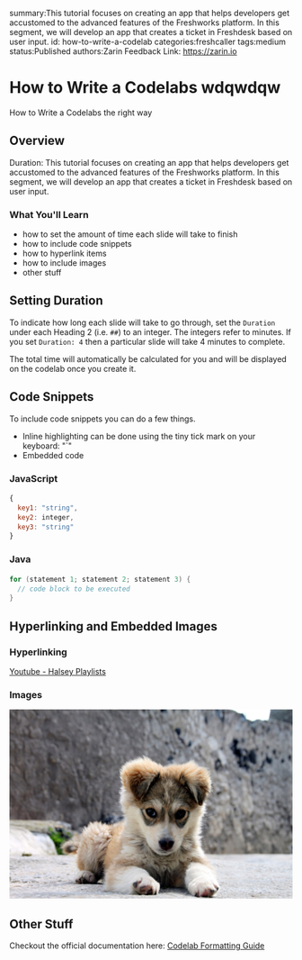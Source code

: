 summary:This tutorial focuses on creating an app that helps developers get accustomed to the advanced features of the Freshworks platform. In this segment, we will develop an app that creates a ticket in Freshdesk based on user input.
id: how-to-write-a-codelab
categories:freshcaller
tags:medium
status:Published 
authors:Zarin
Feedback Link: https://zarin.io

# How to Write a Codelabs wdqwdqw
How to Write a Codelabs the right way
<!-- ---------------------------------------------------------------------------- --> 
## Overview 
Duration: This tutorial focuses on creating an app that helps developers get accustomed to the advanced features of the Freshworks platform. In this segment, we will develop an app that creates a ticket in Freshdesk based on user input.

### What You'll Learn 
- how to set the amount of time each slide will take to finish 
- how to include code snippets 
- how to hyperlink items 
- how to include images 
- other stuff

<!-- ---------------------------------------------------------------------------- --> 
## Setting Duration

To indicate how long each slide will take to go through, set the `Duration` under each Heading 2 (i.e. `##`) to an integer. 
The integers refer to minutes. If you set `Duration: 4` then a particular slide will take 4 minutes to complete. 

The total time will automatically be calculated for you and will be displayed on the codelab once you create it. 

<!-- ---------------------------------------------------------------------------- --> 
## Code Snippets

To include code snippets you can do a few things. 
- Inline highlighting can be done using the tiny tick mark on your keyboard: "`"
- Embedded code

### JavaScript

```javascript
{ 
  key1: "string", 
  key2: integer,
  key3: "string"
}
```

### Java

```java
for (statement 1; statement 2; statement 3) {
  // code block to be executed
}
```

<!-- ---------------------------------------------------------------------------- --> 
## Hyperlinking and Embedded Images

### Hyperlinking
[Youtube - Halsey Playlists](https://www.youtube.com/user/iamhalsey/playlists)

### Images
![alt-text-here](assets/puppy.jpeg)

<!-- ---------------------------------------------------------------------------- --> 
## Other Stuff

Checkout the official documentation here: [Codelab Formatting Guide](https://github.com/googlecodelabs/tools/blob/master/FORMAT-GUIDE.md)

